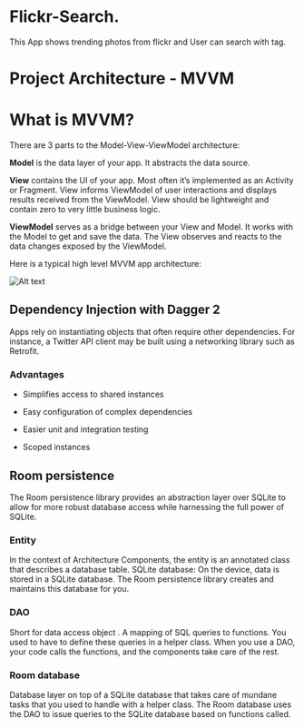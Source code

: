 # Flickr-Search.
This App shows trending photos from flickr and User can search with tag.

# Project Architecture - MVVM

# What is MVVM?
There are 3 parts to the Model-View-ViewModel architecture:

**Model** is the data layer of your app. It abstracts the data source.

**View** contains the UI of your app. Most often it’s implemented as an Activity or Fragment. View informs ViewModel of user interactions and displays results received from the ViewModel. View should be lightweight and contain zero to very little business logic.

**ViewModel** serves as a bridge between your View and Model. It works with the Model to get and save the data. The View observes and reacts to the data changes exposed by the ViewModel.

Here is a typical high level MVVM app architecture:

![Alt text](https://cdn-images-1.medium.com/max/800/1*tO9RsrblUPOv_u0loUM97g.png)

## Dependency Injection with Dagger 2

Apps rely on instantiating objects that often require other dependencies. For instance, a Twitter API client may be built using a networking library such as Retrofit. 

### Advantages

* Simplifies access to shared instances

* Easy configuration of complex dependencies

* Easier unit and integration testing

* Scoped instances

## Room persistence
The Room persistence library provides an abstraction layer over SQLite to allow for more robust database access while harnessing the full power of SQLite.

### Entity 
In the context of Architecture Components, the entity is an annotated class that describes a database table.
SQLite database: On the device, data is stored in a SQLite database. The Room persistence library creates and maintains this database for you.

### DAO
Short for data access object . A mapping of SQL queries to functions. You used to have to define these queries in a helper class. When you use a DAO, your code calls the functions, and the components take care of the rest.

### Room database
Database layer on top of a SQLite database that takes care of mundane tasks that you used to handle with a helper class. The Room database uses the DAO to issue queries to the SQLite database based on functions called.
